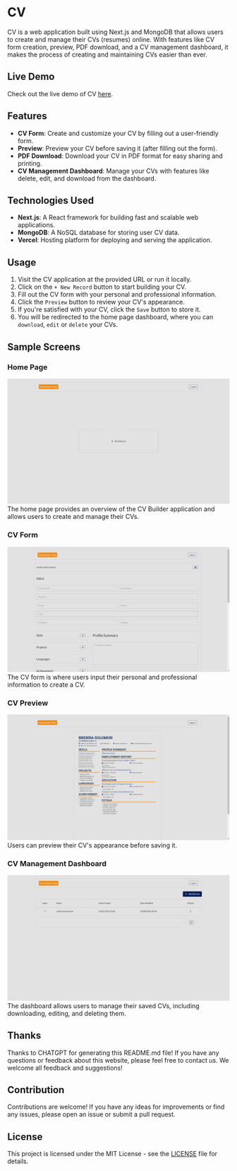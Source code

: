 # CV

CV is a web application built using Next.js and MongoDB that allows users to create and manage their CVs (resumes) online. With features like CV form creation, preview, PDF download, and a CV management dashboard, it makes the process of creating and maintaining CVs easier than ever.

## Live Demo

Check out the live demo of CV [here](https://cv-one-alpha.vercel.app/).

## Features

- **CV Form**: Create and customize your CV by filling out a user-friendly form.
- **Preview**: Preview your CV before saving it (after filling out the form).
- **PDF Download**: Download your CV in PDF format for easy sharing and printing.
- **CV Management Dashboard**: Manage your CVs with features like delete, edit, and download from the dashboard.

## Technologies Used

- **Next.js**: A React framework for building fast and scalable web applications.
- **MongoDB**: A NoSQL database for storing user CV data.
- **Vercel**: Hosting platform for deploying and serving the application.

## Usage

1. Visit the CV application at the provided URL or run it locally.
2. Click on the `+ New Record` button to start building your CV.
3. Fill out the CV form with your personal and professional information.
4. Click the `Preview` button to review your CV's appearance.
5. If you're satisfied with your CV, click the `Save` button to store it.
6. You will be redirected to the home page dashboard, where you can `download`, `edit` or `delete` your CVs.

## Sample Screens

### Home Page

![Home Page](screenshots/HomePage.png)
The home page provides an overview of the CV Builder application and allows users to create and manage their CVs.

### CV Form

![CV Form](screenshots/CVForm.png)
The CV form is where users input their personal and professional information to create a CV.

### CV Preview

![CV Preview](screenshots/CVPreview.png)
Users can preview their CV's appearance before saving it.

### CV Management Dashboard

![Dashboard](screenshots/CVManagementDashboard.png)
The dashboard allows users to manage their saved CVs, including downloading, editing, and deleting them.

## Thanks

Thanks to CHATGPT for generating this README.md file! If you have any questions or feedback about this website, please feel free to contact us. We welcome all feedback and suggestions!

## Contribution

Contributions are welcome! If you have any ideas for improvements or find any issues, please open an issue or submit a pull request.

## License

This project is licensed under the MIT License - see the [LICENSE](LICENSE) file for details.
